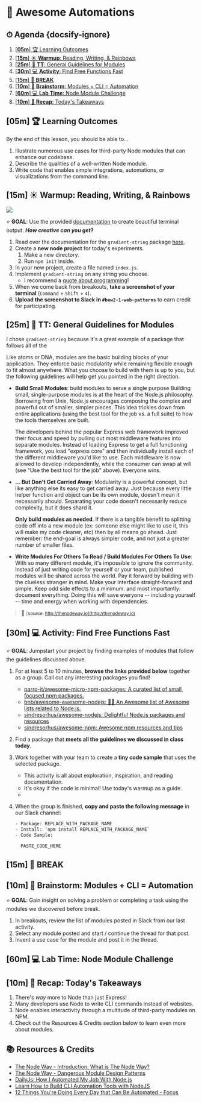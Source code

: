 <!-- Run this slideshow via the following command: reveal-md README.md -w -->
<!-- .slide: data-background="./../Slides/images/header.svg" data-background-repeat="none" data-background-size="40% 40%" data-background-position="center 10%" class="header" -->
# 🤖 Awesome Automations

<!-- > -->

<!-- omit in toc -->
## ⏱ Agenda {docsify-ignore}

1. [[**05m**] 🏆 Learning Outcomes](#%5B%2a%2a05m%2a%2a%5D-%F0%9F%8F%86-learning-outcomes)
1. [[**15m**] ☀️ **Warmup**: Reading, Writing, & Rainbows](#%5B%2a%2a15m%2a%2a%5D-%E2%98%80%EF%B8%8F-%2a%2awarmup%2a%2a%3A-reading%2C-writing%2C-%26-rainbows)
1. [[**25m**] 💬 **TT**: General Guidelines for Modules](#%5B%2a%2a25m%2a%2a%5D-%F0%9F%92%AC-%2a%2att%2a%2a%3A-general-guidelines-for-modules)
1. [[**30m**] 💻 **Activity**: Find Free Functions Fast](#%5B%2a%2a30m%2a%2a%5D-%F0%9F%92%BB-%2a%2aactivity%2a%2a%3A-find-free-functions-fast)
1. [[**15m**] 🌴 **BREAK**](#%5B%2a%2a15m%2a%2a%5D-%F0%9F%8C%B4-%2a%2abreak%2a%2a)
1. [[**10m**] 🤔 **Brainstorm**: Modules + CLI = Automation](#%5B%2a%2a10m%2a%2a%5D-%F0%9F%A4%94-%2a%2abrainstorm%2a%2a%3A-modules-%2B-cli-%3D-automation)
1. [[**60m**] 💻 **Lab Time**: Node Module Challenge](#%5B%2a%2a60m%2a%2a%5D-%F0%9F%92%BB-%2a%2alab-time%2a%2a%3A-node-module-challenge)
1. [[**10m**] 🔄 **Recap**: Today's Takeaways](#%5B%2a%2a10m%2a%2a%5D-%F0%9F%94%84-%2a%2arecap%2a%2a%3A-today%27s-takeaways)
<!-- > -->

## [**05m**] 🏆 Learning Outcomes

By the end of this lesson, you should be able to...

1. Illustrate numerous use cases for third-party Node modules that can enhance our codebase.
1. Describe the qualities of a well-written Node module.
1. Write code that enables simple integrations, automations, or visualizations from the command line.

<!-- > -->

## [**15m**] ☀️ **Warmup**: Reading, Writing, & Rainbows

<img src="https://camo.githubusercontent.com/7992a33018c650837a1089c505eb0c2e8178df9478bc77fd2d61f80bf0de2443/687474703a2f2f6269742e6c792f6772616469656e742d737472696e672d70726576696577">

⭐️ **GOAL**: Use the provided [documentation](https://github.com/bokub/gradient-string) to create beautiful terminal output. **_How creative can you get_?**

1. Read over the documentation for the `gradient-string` package [here](https://github.com/bokub/gradient-string).
1. Create a **new node project** for today's experiments.
   1. Make a new directory.
   1. Run `npm init` inside.
1. In your new project, create a file named `index.js`.
1. Implement `gradient-string` on any string you choose.
   - I recommend a [quote about programming](https://droxey.com/docs/#/meta/quotes-programming)!
1. When we come back from breakouts, **take a screenshot of your terminal** (`Command` + `Shift` + `4`).
1. **Upload the screenshot to Slack in `#bew2-1-web-patterns`** to earn credit for participating.

<!-- > -->

## [**25m**] 💬 **TT**: General Guidelines for Modules

I chose `gradient-string` because it's a great example of a package that follows all of the

Like atoms or DNA, modules are the basic building blocks of your application. They enforce basic modularity while remaining flexible enough to fit almost anywhere. What you choose to build with them is up to you, but the following guidelines will help get you pointed in the right direction.

- **Build Small Modules**: build modules to serve a single purpose Building small, single-purpose modules is at the heart of the Node.js philosophy. Borrowing from Unix, Node.js encourages composing the complex and powerful out of smaller, simpler pieces. This idea trickles down from entire applications (using the best tool for the job vs. a full suite) to how the tools themselves are built.

  The developers behind the popular Express web framework improved their focus and speed by pulling out most middleware features into separate modules. Instead of loading Express to get a full functioning framework, you load "express core" and then individually install each of the different middleware you'd like to use. Each middleware is now allowed to develop independently, while the consumer can swap at will (see "Use the best tool for the job" above). Everyone wins.

- **... But Don't Get Carried Away**: Modularity is a powerful concept, but like anything else its easy to get carried away. Just because every little helper function and object can be its own module, doesn't mean it necessarily should. Separating your code doesn't necessarily reduce complexity, but it does shard it.

  **Only build modules as needed**. If there is a tangible benefit to splitting code off into a new module (ex: someone else might like to use it, this will make my code cleaner, etc) then by all means go ahead. Just remember: the end-goal is always simpler code, and not just a greater number of smaller files.

- **Write Modules For Others To Read / Build Modules For Others To Use**: With so many different module, it's impossible to ignore the community. Instead of just writing code for yourself or your team, published modules will be shared across the world. Pay it forward by building with the clueless stranger in mind. Make your interface straight-forward and simple. Keep odd side effects to a minimum. and most importantly: document everything. Doing this will save everyone -- including yourself -- time and energy when working with dependencies.

> 🔗 <small>[**source**: http://thenodeway.io](http://thenodeway.io) </small>

<!-- > -->

## [**30m**] 💻 **Activity**: Find Free Functions Fast

⭐️ **GOAL**: Jumpstart your project by finding examples of modules that follow the guidelines discussed above.

1. For at least 5 to 10 minutes, **browse the links provided below** together as a group. Call out any interesting packages you find!
     - [parro-it/awesome-micro-npm-packages: A curated list of small, focused npm packages.](https://github.com/parro-it/awesome-micro-npm-packages)
     - [bnb/awesome-awesome-nodejs: 🐢🚀 An Awesome list of Awesome lists related to Node.js.](https://github.com/bnb/awesome-awesome-nodejs)
     - [sindresorhus/awesome-nodejs: Delightful Node.js packages and resources](https://github.com/sindresorhus/awesome-nodejs)
     - [sindresorhus/awesome-npm: Awesome npm resources and tips](https://github.com/sindresorhus/awesome-npm)
1. Find a package that **meets all the guidelines we discussed in class today**.
1. Work together with your team to create a **tiny code sample** that uses the selected package.
    - This activity is all about exploration, inspiration, and reading documentation.
    - It's okay if the code is minimal!  Use today's warmup as a guide.
    -
1. When the group is finished, **copy and paste the following message** in our Slack channel:

    ```txt
    - Package: REPLACE_WITH_PACKAGE_NAME
    - Install: `npm install REPLACE_WITH_PACKAGE_NAME`
    - Code Sample:

      PASTE_CODE_HERE
    ```

<!-- > -->

## [**15m**] 🌴 **BREAK**

<!-- > -->

## [**10m**] 🤔 **Brainstorm**: Modules + CLI = Automation

⭐️ **GOAL**: Gain insight on solving a problem or completing a task using the modules we discovered before break.

1. In breakouts, review the list of modules posted in Slack from our last activity.
1. Select any module posted and start / continue the thread for that post.
1. Invent a use case for the module and post it in the thread.

<!-- > -->

## [**60m**] 💻 **Lab Time**: Node Module Challenge

<!-- > -->

## [**10m**] 🔄 **Recap**: Today's Takeaways

1. There's _way_ more to Node than just Express!
1. Many developers use Node to write CLI commands instead of websites.
1. Node enables interactivity through a multitude of third-party modules on NPM.
1. Check out the Resources & Credits section below to learn even more about modules.

<!-- omit in toc -->
## 📚 Resources & Credits

- [The Node Way - Introduction: What is The Node Way?](http://thenodeway.io/introduction/#build-small-single-purpose-modules)
- [The Node Way - Dangerous Module Design Patterns](http://thenodeway.io/posts/dangerous-module-design-patterns/)
- [DailyJs: How I Automated My Job With Node.js](https://medium.com/dailyjs/how-i-automated-my-job-with-node-js-94bf4e423017)
- [Learn How to Build CLI Automation Tools with NodeJS](https://livecodestream.dev/post/learn-how-to-build-cli-automation-tools-with-nodejs/)
- [12 Things You're Doing Every Day that Can Be Automated - Focus](https://www.meistertask.com/blog/12-things-youre-doing-every-day-that-can-be-automated/)
